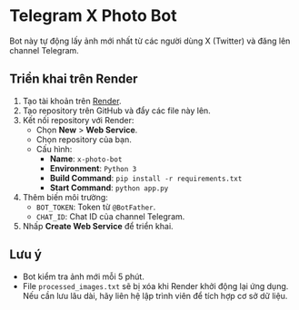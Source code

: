 # Telegram X Photo Bot

Bot này tự động lấy ảnh mới nhất từ các người dùng X (Twitter) và đăng lên channel Telegram.

## Triển khai trên Render

1. Tạo tài khoản trên [Render](https://render.com).
2. Tạo repository trên GitHub và đẩy các file này lên.
3. Kết nối repository với Render:
   - Chọn **New** > **Web Service**.
   - Chọn repository của bạn.
   - Cấu hình:
     - **Name**: `x-photo-bot`
     - **Environment**: `Python 3`
     - **Build Command**: `pip install -r requirements.txt`
     - **Start Command**: `python app.py`
4. Thêm biến môi trường:
   - `BOT_TOKEN`: Token từ `@BotFather`.
   - `CHAT_ID`: Chat ID của channel Telegram.
5. Nhấp **Create Web Service** để triển khai.

## Lưu ý
- Bot kiểm tra ảnh mới mỗi 5 phút.
- File `processed_images.txt` sẽ bị xóa khi Render khởi động lại ứng dụng. Nếu cần lưu lâu dài, hãy liên hệ lập trình viên để tích hợp cơ sở dữ liệu.
